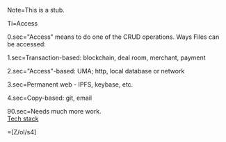 Note=This is a stub.

Ti=Access

0.sec="Access" means to do one of the CRUD operations.  Ways Files can be accessed:

1.sec=Transaction-based:  blockchain, deal room, merchant, payment

2.sec="Access"-based:  UMA; http, local database or network

3.sec=Permanent web - IPFS, keybase, etc.

4.sec=Copy-based: git, email

90.sec=Needs much more work.<br><a href="index.php?action=doc&file=S/About/Conference/Stack/Tech_0.md">Tech stack</a>

=[Z/ol/s4]